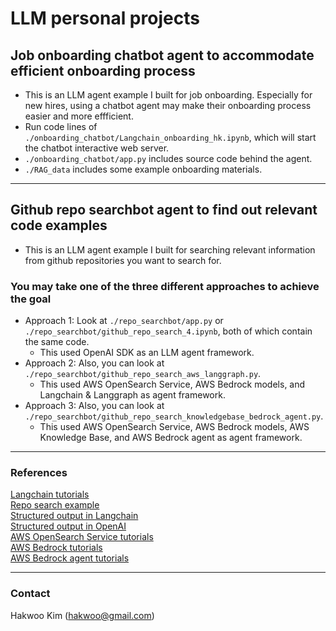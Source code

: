 # LLM personal projects

## Job onboarding chatbot agent to accommodate efficient onboarding process
- This is an LLM agent example I built for job onboarding. Especially for new hires, using a chatbot agent may make their onboarding process easier and more effficient.  
- Run code lines of  `./onboarding_chatbot/Langchain_onboarding_hk.ipynb`, which will start the chatbot interactive web server.  
- `./onboarding_chatbot/app.py` includes source code behind the agent.  
- `./RAG_data` includes some example onboarding materials.   
---

## Github repo searchbot agent to find out relevant code examples
- This is an LLM agent example I built for searching relevant information from github repositories you want to search for.  

### You may take one of the three different approaches to achieve the goal  
- Approach 1: Look at `./repo_searchbot/app.py` or `./repo_searchbot/github_repo_search_4.ipynb`, both of which contain the same code.  
    - This used OpenAI SDK as an LLM agent framework.    
- Approach 2: Also, you can look at `./repo_searchbot/github_repo_search_aws_langgraph.py`.  
    - This used AWS OpenSearch Service, AWS Bedrock models, and Langchain & Langgraph as agent framework.  
- Approach 3: Also, you can look at `./repo_searchbot/github_repo_search_knowledgebase_bedrock_agent.py`.  
    - This used AWS OpenSearch Service, AWS Bedrock models, AWS Knowledge Base, and AWS Bedrock agent as agent framework.   

---
### References
[Langchain tutorials](https://python.langchain.com/docs/tutorials/)   
[Repo search example](https://github.com/IIEleven11/Talk2Repo)   
[Structured output in Langchain](https://python.langchain.com/docs/concepts/structured_outputs/)  
[Structured output in OpenAI](https://platform.openai.com/docs/guides/structured-outputs/introduction?api-mode=chat)  
[AWS OpenSearch Service tutorials](https://docs.aws.amazon.com/opensearch-service/latest/developerguide/tutorials.html)  
[AWS Bedrock tutorials](https://docs.aws.amazon.com/bedrock/latest/userguide/getting-started.html)  
[AWS Bedrock agent tutorials](https://aws.amazon.com/awstv/watch/0453c416302/)  

---
### Contact
Hakwoo Kim (hakwoo@gmail.com)  
